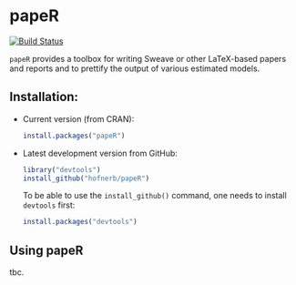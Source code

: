 papeR
=====

[![Build Status](https://travis-ci.org/hofnerb/papeR.svg?branch=master)](https://travis-ci.org/hofnerb/papeR)

`papeR`  provides a toolbox for writing Sweave or other LaTeX-based papers and reports and to prettify the output of various estimated models.

## Installation:

- Current version (from CRAN): 

  ```r
  install.packages("papeR")
  ```

- Latest development version from GitHub:

  ```r
  library("devtools")
  install_github("hofnerb/papeR")
  ```

  To be able to use the `install_github()` command, one needs to install `devtools` first:
  
  ```r
  install.packages("devtools")
  ```

## Using papeR

tbc.
